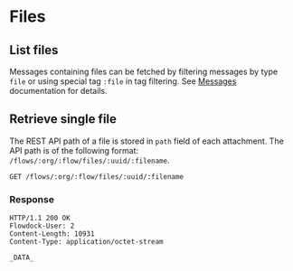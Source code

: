 # Files

## List files

Messages containing files can be fetched by filtering messages by type `file` or using special tag `:file` in tag filtering. See [Messages](Messages) documentation for details.

## Retrieve single file

The REST API path of a file is stored in `path` field of each attachment. The API path is of the following format: `/flows/:org/:flow/files/:uuid/:filename`.

```
GET /flows/:org/:flow/files/:uuid/:filename
```

### Response
```
HTTP/1.1 200 OK
Flowdock-User: 2
Content-Length: 10931
Content-Type: application/octet-stream

_DATA_
```